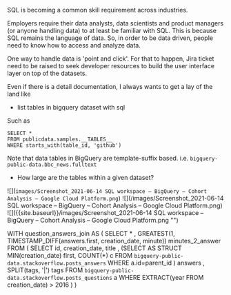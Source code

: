 SQL is becoming a common skill requirement across industries.

Employers require their data analysts, data scientists and product managers (or anyone handling data) to at least be familiar with SQL. 
This is because SQL remains the language of data. So, in order to be data driven, people need to know how to access and analyze data.

One way to handle data is 'point and click'. For that to happen, Jira ticket need to be raised to seek developer resources to build the user interface layer on top of the datasets. 

Even if there is a detail documentation, I always wants to get a lay of the land like

- list tables in bigquery dataset with sql

Such as 
```
SELECT * 
FROM publicdata.samples.__TABLES__
WHERE starts_with(table_id, 'github') 
```
Note that data tables in BigQuery are template-suffix based. i.e. `bigquery-public-data.bbc_news.fulltext`

- How large are the tables within a given dataset?

![](`images/Screenshot_2021-06-14 SQL workspace – BigQuery – Cohort Analysis – Google Cloud Platform.png`)
![](/images/Screenshot_2021-06-14 SQL workspace – BigQuery – Cohort Analysis – Google Cloud Platform.png)
![]({{site.baseurl}}/images/Screenshot_2021-06-14 SQL workspace – BigQuery – Cohort Analysis – Google Cloud Platform.png "")


WITH question_answers_join AS (
  SELECT *
    , GREATEST(1, TIMESTAMP_DIFF(answers.first, creation_date, minute)) minutes_2_answer
  FROM (
    SELECT id, creation_date, title
      , (SELECT AS STRUCT MIN(creation_date) first, COUNT(*) c
         FROM `bigquery-public-data.stackoverflow.posts_answers` 
         WHERE a.id=parent_id
      ) answers
      , SPLIT(tags, '|') tags
    FROM `bigquery-public-data.stackoverflow.posts_questions` a
    WHERE EXTRACT(year FROM creation_date) > 2016
  )
)
